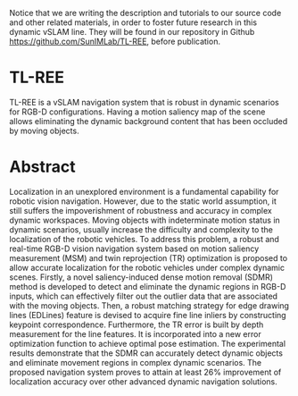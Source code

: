 Notice that we are writing the description and tutorials to our source code and other related materials, in order to foster future research in this dynamic vSLAM line. They will be found in our repository in Github https://github.com/SunIMLab/TL-REE, before publication. 
# TL-REE
TL-REE is a vSLAM navigation system that is robust in dynamic scenarios for RGB-D configurations. Having a motion saliency map of the scene allows eliminating the dynamic background content that has been occluded by moving objects.
# Abstract
Localization in an unexplored environment is a fundamental capability for robotic vision navigation. However, due to the static world assumption, it still suffers the impoverishment of robustness and accuracy in complex dynamic workspaces. Moving objects with indeterminate motion status in dynamic scenarios, usually increase the difficulty and complexity to the localization of the robotic vehicles. To address this problem, a robust and real-time RGB-D vision navigation system based on motion saliency measurement (MSM) and twin reprojection (TR) optimization is proposed to allow accurate localization for the robotic vehicles under complex dynamic scenes. Firstly, a novel saliency-induced dense motion removal (SDMR) method is developed to detect and eliminate the dynamic regions in RGB-D inputs, which can effectively filter out the outlier data that are associated with the moving objects. Then, a robust matching strategy for edge drawing lines (EDLines) feature is devised to acquire fine line inliers by constructing keypoint correspondence. Furthermore, the TR error is built by depth measurement for the line features. It is incorporated into a new error optimization function to achieve optimal pose estimation. The experimental results demonstrate that the SDMR can accurately detect dynamic objects and eliminate movement regions in complex dynamic scenarios. The proposed navigation system proves to attain at least 26% improvement of localization accuracy over other advanced dynamic navigation solutions.

